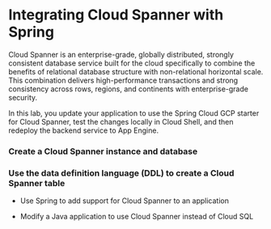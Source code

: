# Integrating Cloud Spanner with Spring
Cloud Spanner is an enterprise-grade, globally distributed, strongly consistent database service built for the cloud specifically to combine the benefits of relational database structure with non-relational horizontal scale. This combination delivers high-performance transactions and strong consistency across rows, regions, and continents with enterprise-grade security.

In this lab, you update your application to use the Spring Cloud GCP starter for Cloud Spanner, test the changes locally in Cloud Shell, and then redeploy the backend service to App Engine.

### Create a Cloud Spanner instance and database
    
### Use the data definition language (DDL) to create a Cloud Spanner table
    
-   Use Spring to add support for Cloud Spanner to an application
    
-   Modify a Java application to use Cloud Spanner instead of Cloud SQL
<!--stackedit_data:
eyJoaXN0b3J5IjpbMTkwNzI5NjM5Nl19
-->